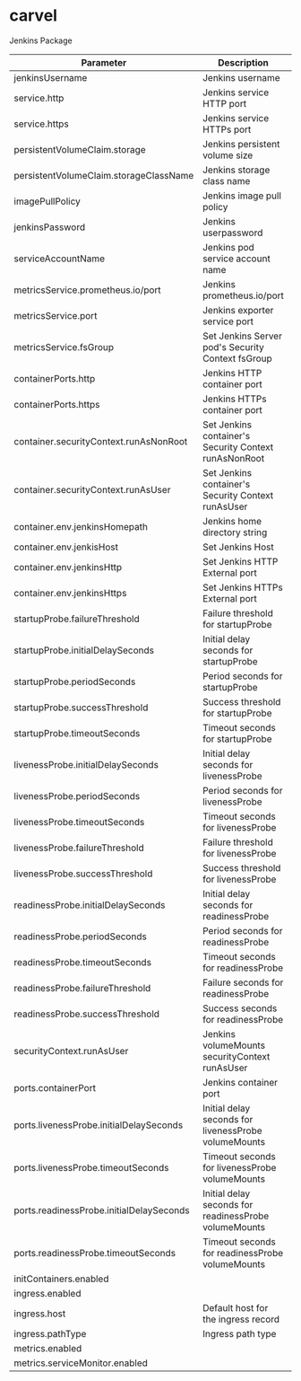 # carvel
Jenkins Package 

|Parameter|Description|Type|Default|
|---------|-----------|----|-------|
|jenkinsUsername|Jenkins username|string|user|
|service.http|Jenkins service HTTP port|integer|80|
|service.https|Jenkins service HTTPs port|integer|443|
|persistentVolumeClaim.storage|Jenkins persistent volume size|string|8Gi|
|persistentVolumeClaim.storageClassName|Jenkins storage class name|string|default|
|imagePullPolicy|Jenkins image pull policy|string|IfNotPresent|
|jenkinsPassword|Jenkins userpassword|string|admin1|
|serviceAccountName|Jenkins pod service account name|string|default|
|metricsService.prometheus.io/port|Jenkins prometheus.io/port|integer|9122|
|metricsService.port|Jenkins exporter service port|integer|9122|
|metricsService.fsGroup|Set Jenkins Server pod's Security Context fsGroup|integer|1001|
|containerPorts.http|Jenkins  HTTP container port|integer|8080|
|containerPorts.https|Jenkins  HTTPs container port|integer|8443|
|container.securityContext.runAsNonRoot|Set Jenkins container's Security Context runAsNonRoot|boolean|TRUE|
|container.securityContext.runAsUser|Set Jenkins container's Security Context runAsUser|integer|1001|
|container.env.jenkinsHomepath|Jenkins home directory	string|/bitnami/jenkins/home|
|container.env.jenkisHost|Set Jenkins Host|string|jenkins.local|
|container.env.jenkinsHttp|Set Jenkins HTTP External port|integer|80|
|container.env.jenkinsHttps|Set Jenkins HTTPs External port|integer|443|
|startupProbe.failureThreshold|Failure threshold for startupProbe|integer|6|
|startupProbe.initialDelaySeconds|Initial delay seconds for startupProbe|integer|180|
|startupProbe.periodSeconds|Period seconds for startupProbe|integer|10|
|startupProbe.successThreshold|Success threshold for startupProbe|integer|1|
|startupProbe.timeoutSeconds|Timeout seconds for startupProbe|integer|5|
|livenessProbe.initialDelaySeconds|Initial delay seconds for livenessProbe|integer|180|
|livenessProbe.periodSeconds|Period seconds for livenessProbe|integer|10|
|livenessProbe.timeoutSeconds|Timeout seconds for livenessProbe|integer|5|
|livenessProbe.failureThreshold|Failure threshold for livenessProbe|integer|6|
|livenessProbe.successThreshold|Success threshold for livenessProbe|integer|1|
|readinessProbe.initialDelaySeconds|Initial delay seconds for readinessProbe|integer|30|
|readinessProbe.periodSeconds|Period seconds for readinessProbe|integer|5|
|readinessProbe.timeoutSeconds|Timeout seconds for readinessProbe|integer|3|
|readinessProbe.failureThreshold|Failure seconds for readinessProbe|integer|3|
|readinessProbe.successThreshold|Success seconds for readinessProbe|integer|1|
|securityContext.runAsUser|Jenkins volumeMounts securityContext runAsUser|integer|1001|
|ports.containerPort|Jenkins container port|integer|9118|
|ports.livenessProbe.initialDelaySeconds|Initial delay seconds for livenessProbe volumeMounts|integer|15|
|ports.livenessProbe.timeoutSeconds|Timeout seconds for livenessProbe volumeMounts|integer	5|
|ports.readinessProbe.initialDelaySeconds|Initial delay seconds for readinessProbe volumeMounts|integer	5|
|ports.readinessProbe.timeoutSeconds|Timeout seconds for readinessProbe volumeMounts|integer|1|
|initContainers.enabled|		|boolean|FALSE|
|ingress.enabled|		|boolea|FALSE|
|ingress.host|Default host for the ingress record|string|jenkins.local|
|ingress.pathType|Ingress path type|string|ImplementationSpecific|
|metrics.enabled|		|boolean|FALSE|
|metrics.serviceMonitor.enabled| |boolean|FALSE|
